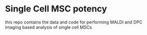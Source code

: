 # Single Cell MSC potency
this repo contains the data and code for performing MALDI and DPC imaging based analysis of single cell MSCs
